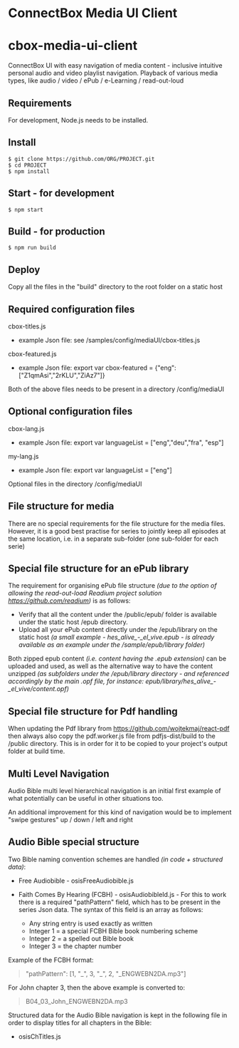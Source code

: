 # ConnectBox Media UI Client

# cbox-media-ui-client
ConnectBox UI with easy navigation of media content - inclusive intuitive personal audio and video playlist navigation. Playback of various media types, like audio / video /  ePub / e-Learning / read-out-loud

## Requirements

For development, Node.js needs to be installed.

## Install

    $ git clone https://github.com/ORG/PROJECT.git
    $ cd PROJECT
    $ npm install

## Start - for development

    $ npm start

## Build - for production

    $ npm run build

## Deploy

Copy all the files in the "build" directory to the root folder on a static host

## Required configuration files

cbox-titles.js
  - example Json file: see /samples/config/mediaUI/cbox-titles.js

cbox-featured.js
   - example Json file: export var cbox-featured = {"eng":["Z1qmAsi","2rKLU","ZiAz7"]}

Both of the above files needs to be present in a directory /config/mediaUI

## Optional configuration files

cbox-lang.js
  - example Json file: export var languageList = ["eng","deu","fra", "esp"]

my-lang.js
  - example Json file: export var languageList = ["eng"]

Optional files in the directory /config/mediaUI

## File structure for media

There are no special requirements for the file structure for the media files. However, it is a good best practise for series to jointly keep all episodes at the same location, i.e. in a separate sub-folder (one sub-folder for each serie)

## Special file structure for an ePub library

The requirement for organising ePub file structure *(due to the option of allowing the read-out-load Readium project solution https://github.com/readium)* is as follows:

- Verify that all the content under the /public/epub/ folder is available under the static host /epub directory.
- Upload all your ePub content directly under the /epub/library on the static host *(a small example - hes_alive_-_el_vive.epub - is already available as an example under the /sample/epub/library folder)*

Both zipped epub content *(i.e. content having the .epub extension)* can be uploaded and used, as well as the alternative way to have the content unzipped *(as subfolders under the /epub/library directory - and referenced accordingly by the main .opf file, for instance: epub/library/hes_alive_-_el_vive/content.opf)*

## Special file structure for Pdf handling

When updating the Pdf library from https://github.com/wojtekmaj/react-pdf then always also copy the pdf.worker.js file from pdfjs-dist/build to the /public directory. This is in order for it to be copied to your project's output folder at build time.

## Multi Level Navigation

Audio Bible multi level hierarchical navigation is an initial first example of what potentially can be useful in other situations too.

An additional improvement for this kind of navigation would be to implement "swipe gestures" up / down / left and right

## Audio Bible special structure

Two Bible naming convention schemes are handled *(in code + structured data)*:

- Free Audiobible - osisFreeAudiobible.js
- Faith Comes By Hearing (FCBH) - osisAudiobibleId.js - For this to work there is a required "pathPattern" field, which has to be present in the series Json data. The syntax of this field is an array as follows:

  - Any string entry is used exactly as written
  - Integer 1 = a special FCBH Bible book numbering scheme
  - Integer 2 = a spelled out Bible book
  - Integer 3 = the chapter number

Example of the FCBH format:

  >"pathPattern": [1, "\_", 3, "\_", 2, "_ENGWEBN2DA.mp3"]

  For John chapter 3, then the above example is converted to:

  >B04_03_John_ENGWEBN2DA.mp3

Structured data for the Audio Bible navigation is kept in the following file in order to display titles for all chapters in the Bible:

- osisChTitles.js
